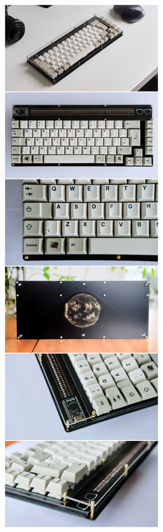 <img src="desk_with_mouse_and_camera.jpg">
<img src="full_keyboard_straight_above.jpg">
<img src="keyboard_corner_win_key.jpg">
<img src="solar_background_on_table.jpg">
<img src="angled_keyboard_corner_nicenano.jpg">
<img src="angled_keyboard_corner_glasses.jpg">

